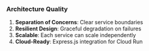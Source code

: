 ### Architecture Quality
1. **Separation of Concerns**: Clear service boundaries
2. **Resilient Design**: Graceful degradation on failures
3. **Scalable**: Each service can scale independently
4. **Cloud-Ready**: Express.js integration for Cloud Run
